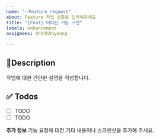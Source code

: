 ```yaml
---
name: "✅Feature request"
about: Feature 작업 상황을 입력해주세요
title: "[Feat] 어떠한 기능 구현"
labels: enhancement
assignees: Ahhhhhhyeong

---
```


## 📄Description
작업에 대한 간단한 설명을 작성합니다.

## ✅ Todos
- [ ] TODO
- [ ] TODO

**추가 정보**
기능 요청에 대한 기타 내용이나 스크린샷을 추가해 주세요.
